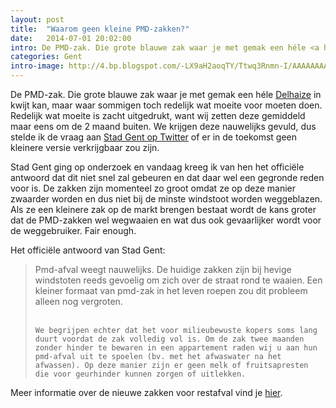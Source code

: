 ```yaml
---
layout: post
title:  "Waarom geen kleine PMD-zakken?"
date:   2014-07-01 20:02:00
intro: De PMD-zak. Die grote blauwe zak waar je met gemak een héle <a href="http://www.delhaize.be/" class="text-link">Delhaize</a> in kwijt kan, maar waar sommigen toch redelijk wat moeite voor moeten doen.
categories: Gent
intro-image: http://4.bp.blogspot.com/-LX9aH2aoqTY/Ttwq3Rnmn-I/AAAAAAAAACc/YRL7SxpbmrA/s1600/filled.jpg
---
```


<div class="blog--post__intro">
	De PMD-zak. Die grote blauwe zak waar je met gemak een héle <a href="http://www.delhaize.be/" class="text-link">Delhaize</a> in kwijt kan, maar waar sommigen toch redelijk wat moeite voor moeten doen. Redelijk wat moeite is zacht uitgedrukt, want wij zetten deze gemiddeld maar eens om de 2 maand buiten. We krijgen deze nauwelijks gevuld, dus stelde ik de vraag aan <a href="https://twitter.com/stadgent" class="text-link">Stad Gent op Twitter</a> of er in de toekomst geen kleinere versie verkrijgbaar zou zijn.
</div>

Stad Gent ging op onderzoek en vandaag kreeg ik van hen het officiële antwoord dat dit niet snel zal gebeuren en dat daar wel een gegronde reden voor is. De zakken zijn momenteel zo groot omdat ze op deze manier zwaarder worden en dus niet bij de minste windstoot worden weggeblazen. Als ze een kleinere zak op de markt brengen bestaat wordt de kans groter dat de PMD-zakken wel wegwaaien en wat dus ook gevaarlijker wordt voor de weggebruiker. Fair enough.

Het officiële antwoord van Stad Gent:
<blockquote>
	Pmd-afval weegt nauwelijks. De huidige zakken zijn bij hevige windstoten reeds gevoelig om zich over de straat rond te waaien. Een kleiner formaat van pmd-zak in het leven roepen zou dit probleem alleen nog vergroten.<br /><br />

	We begrijpen echter dat het voor milieubewuste kopers soms lang duurt voordat de zak volledig vol is. Om de zak twee maanden zonder hinder te bewaren in een appartement raden wij u aan hun pmd-afval uit te spoelen (bv. met het afwaswater na het afwassen). Op deze manier zijn er geen melk of fruitsapresten die voor geurhinder kunnen zorgen of uitlekken.
</blockquote>

Meer informatie over de nieuwe zakken voor restafval vind je <a href="http://www.ivago.be/thuisafval/nieuwe-ivago-zakken-te-koop.htm" class="text-link">hier</a>.
